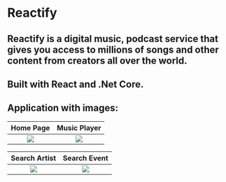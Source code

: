 # Reactify

## Reactify is a digital music, podcast service that gives you access to millions of songs and other content from creators all over the world.
## Built with React and .Net Core.


## Application with images:


Home Page            |  Music Player
:----------------------:|:-------------------------:
![](https://github.com/MoniBohm/reactify/blob/master/readmePictures/home.png ) | ![](https://github.com/MoniBohm/reactify/blob/master/readmePictures/musicplayer.png)

Search Artist            |  Search Event
:----------------------:|:-------------------------:
![](https://github.com/MoniBohm/reactify/blob/master/readmePictures/searchArtist.png)  | ![](https://github.com/MoniBohm/reactify/blob/master/readmePictures/events.png)


